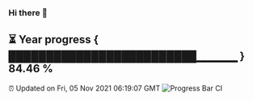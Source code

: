 ### Hi there 👋
⏳ Year progress { █████████████████████████▁▁▁▁▁ } 84.46 %
---
⏰ Updated on Fri, 05 Nov 2021 06:19:07 GMT
![Progress Bar CI](https://github.com/liununu/liununu/workflows/Progress%20Bar%20CI/badge.svg)
